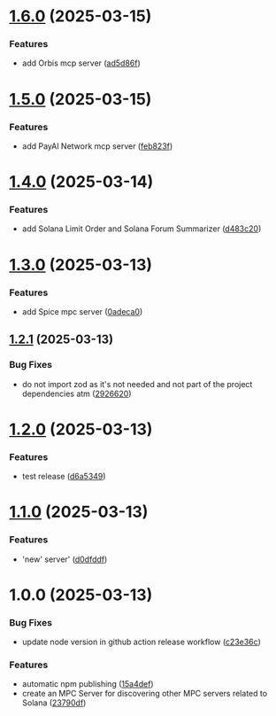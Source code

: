 # [1.6.0](https://github.com/notorious-d-e-v/solana-mcp-explorer/compare/v1.5.0...v1.6.0) (2025-03-15)


### Features

* add Orbis mcp server ([ad5d86f](https://github.com/notorious-d-e-v/solana-mcp-explorer/commit/ad5d86f339a9db8e65b47a015dc43974d02e21c7))

# [1.5.0](https://github.com/notorious-d-e-v/solana-mcp-explorer/compare/v1.4.0...v1.5.0) (2025-03-15)


### Features

* add PayAI Network mcp server ([feb823f](https://github.com/notorious-d-e-v/solana-mcp-explorer/commit/feb823fd261c2d69ee33f83ba2fdfebbaf778a94))

# [1.4.0](https://github.com/notorious-d-e-v/solana-mcp-explorer/compare/v1.3.0...v1.4.0) (2025-03-14)


### Features

* add  Solana Limit Order and Solana Forum Summarizer ([d483c20](https://github.com/notorious-d-e-v/solana-mcp-explorer/commit/d483c2008f01636afe799e62f14bc98fa20c618b))

# [1.3.0](https://github.com/notorious-d-e-v/solana-mcp-explorer/compare/v1.2.1...v1.3.0) (2025-03-13)


### Features

* add Spice mpc server ([0adeca0](https://github.com/notorious-d-e-v/solana-mcp-explorer/commit/0adeca0bc3f340dfcbd7beec5465233584790bad))

## [1.2.1](https://github.com/notorious-d-e-v/solana-mcp-explorer/compare/v1.2.0...v1.2.1) (2025-03-13)


### Bug Fixes

* do not import zod as it's not needed and not part of the project dependencies atm ([2926620](https://github.com/notorious-d-e-v/solana-mcp-explorer/commit/2926620651166a0d45d56ff25dd015ec22fe1b9a))

# [1.2.0](https://github.com/notorious-d-e-v/solana-mcp-explorer/compare/v1.1.0...v1.2.0) (2025-03-13)


### Features

* test release ([d6a5349](https://github.com/notorious-d-e-v/solana-mcp-explorer/commit/d6a5349f4217d34b8d77fc3a87f942eb1862c9cd))

# [1.1.0](https://github.com/notorious-d-e-v/solana-mcp-explorer/compare/v1.0.0...v1.1.0) (2025-03-13)


### Features

* 'new' server' ([d0dfddf](https://github.com/notorious-d-e-v/solana-mcp-explorer/commit/d0dfddf8020ac9ab625c0319bf427137e6e5365d))

# 1.0.0 (2025-03-13)


### Bug Fixes

* update node version in github action release workflow ([c23e36c](https://github.com/notorious-d-e-v/solana-mcp-explorer/commit/c23e36cf9eabc62934824c4b6e59c91a08c9904e))


### Features

* automatic npm publishing ([15a4def](https://github.com/notorious-d-e-v/solana-mcp-explorer/commit/15a4defb3b19a38ba3735b0ecf0def84ca7517c4))
* create an MPC Server for discovering other MPC servers related to Solana ([23790df](https://github.com/notorious-d-e-v/solana-mcp-explorer/commit/23790df8048b9eb828d7c20ac9e536548b650283))
